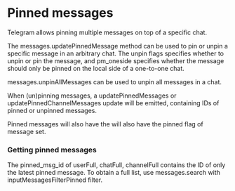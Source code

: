 # Pinned messages

Telegram allows pinning multiple messages on top of a specific chat.

The messages.updatePinnedMessage method can be used to pin or unpin a specific message in an arbitrary chat.
The unpin flags specifies whether to unpin or pin the message, and pm_oneside specifies whether the message should only be pinned on the local side of a one-to-one chat.

messages.unpinAllMessages can be used to unpin all messages in a chat.

When (un)pinning messages, a updatePinnedMessages or updatePinnedChannelMessages update will be emitted, containing IDs of pinned or unpinned messages.

Pinned messages will also have the will also have the pinned flag of message set.

### Getting pinned messages

The pinned_msg_id of userFull, chatFull, channelFull contains the ID of only the latest pinned message.
To obtain a full list, use messages.search with inputMessagesFilterPinned filter.

